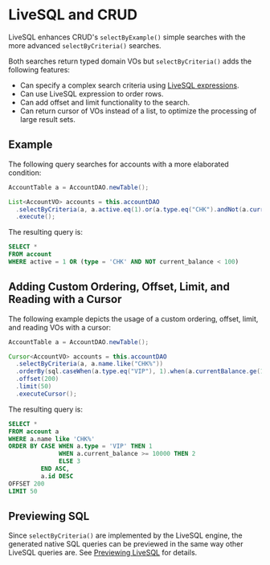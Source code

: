 # LiveSQL and CRUD

LiveSQL enhances CRUD's `selectByExample()` simple searches with the more advanced `selectByCriteria()` searches.

Both searches return typed domain VOs but `selectByCriteria()` adds the following features:

- Can specify a complex search criteria using [LiveSQL expressions](./syntax/expressions.md).
- Can use LiveSQL expression to order rows.
- Can add offset and limit functionality to the search.
- Can return cursor of VOs instead of a list, to optimize the processing of large result sets.


## Example

The following query searches for accounts with a more elaborated condition:

```java
AccountTable a = AccountDAO.newTable();

List<AccountVO> accounts = this.accountDAO
  .selectByCriteria(a, a.active.eq(1).or(a.type.eq("CHK").andNot(a.currentBalance.lt(100))))
  .execute();
```

The resulting query is:

```sql
SELECT *
FROM account
WHERE active = 1 OR (type = 'CHK' AND NOT current_balance < 100)
```

## Adding Custom Ordering, Offset, Limit, and Reading with a Cursor

The following example depicts the usage of a custom ordering, offset, limit, and reading VOs with
a cursor:

```java
AccountTable a = AccountDAO.newTable();

Cursor<AccountVO> accounts = this.accountDAO
  .selectByCriteria(a, a.name.like("CHK%"))
  .orderBy(sql.caseWhen(a.type.eq("VIP"), 1).when(a.currentBalance.ge(10_000), 2).elseValue(3).end().asc(), a.id.desc())
  .offset(200)
  .limit(50)
  .executeCursor();
```

The resulting query is:

```sql
SELECT *
FROM account a
WHERE a.name like 'CHK%'
ORDER BY CASE WHEN a.type = 'VIP' THEN 1 
              WHEN a.current_balance >= 10000 THEN 2
              ELSE 3
         END ASC,
         a.id DESC
OFFSET 200
LIMIT 50
```

## Previewing SQL

Since `selectByCriteria()` are implemented by the LiveSQL engine, the generated native SQL queries can be previewed
in the same way other LiveSQL queries are. See [Previewing LiveSQL](previewing-livesql.md) for details.


